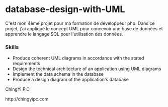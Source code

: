 # database-design-with-UML
C'est mon 4ème projet pour ma formation de développeur php. Dans ce projet, j'ai appliqué le concept UML pour concevoir une base de données et apprendre le langage SQL pour l'utilisation des données.
<h3>Skills</h3>
  <ul>
    <li>Produce coherent UML diagrams in accordance with the stated requirements</li>
    <li>Design the technical architecture of an application using UML diagrams</li>
      <li>Implement the data schema in the database</li>
        <li>Produce a design diagram of the application's database</li>
    </ul>
  <p>ChingYi P.C</p>
  <p href="http://chingyipc.com">http://chingyipc.com</p>
